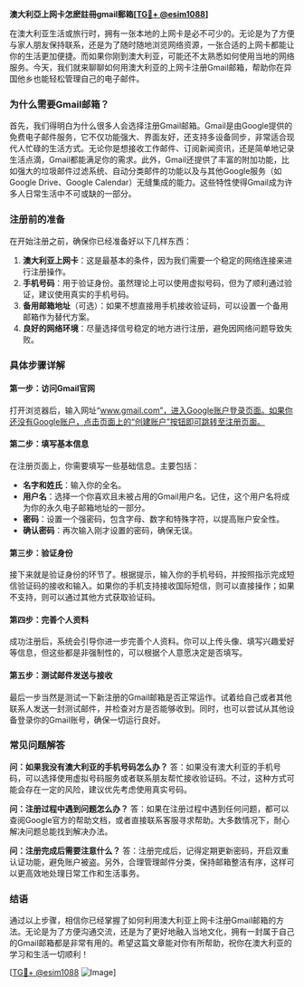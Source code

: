 **澳大利亞上网卡怎麽註冊gmail郵箱[[TG💪+ @esim1088](https://t.me/s/esim1088)]**

在澳大利亚生活或旅行时，拥有一张本地的上网卡是必不可少的。无论是为了方便与家人朋友保持联系，还是为了随时随地浏览网络资源，一张合适的上网卡都能让你的生活更加便捷。而如果你刚到澳大利亚，可能还不太熟悉如何使用当地的网络服务。今天，我们就来聊聊如何用澳大利亚的上网卡注册Gmail邮箱，帮助你在异国他乡也能轻松管理自己的电子邮件。

### 为什么需要Gmail邮箱？

首先，我们得明白为什么很多人会选择注册Gmail邮箱。Gmail是由Google提供的免费电子邮件服务，它不仅功能强大、界面友好，还支持多设备同步，非常适合现代人忙碌的生活方式。无论你是想接收工作邮件、订阅新闻资讯，还是简单地记录生活点滴，Gmail都能满足你的需求。此外，Gmail还提供了丰富的附加功能，比如强大的垃圾邮件过滤系统、自动分类邮件的功能以及与其他Google服务（如Google Drive、Google Calendar）无缝集成的能力。这些特性使得Gmail成为许多人日常生活中不可或缺的一部分。

### 注册前的准备

在开始注册之前，确保你已经准备好以下几样东西：

1. **澳大利亚上网卡**：这是最基本的条件，因为我们需要一个稳定的网络连接来进行注册操作。
2. **手机号码**：用于验证身份。虽然理论上可以使用虚拟号码，但为了顺利通过验证，建议使用真实的手机号码。
3. **备用邮箱地址**（可选）：如果不想直接用手机接收验证码，可以设置一个备用邮箱作为替代方案。
4. **良好的网络环境**：尽量选择信号稳定的地方进行注册，避免因网络问题导致失败。

### 具体步骤详解

#### 第一步：访问Gmail官网
打开浏览器后，输入网址“www.gmail.com”，进入Google账户登录页面。如果你还没有Google账户，点击页面上的“创建账户”按钮即可跳转至注册页面。

#### 第二步：填写基本信息
在注册页面上，你需要填写一些基础信息。主要包括：

- **名字和姓氏**：输入你的全名。
- **用户名**：选择一个你喜欢且未被占用的Gmail用户名。记住，这个用户名将成为你的永久电子邮箱地址的一部分。
- **密码**：设置一个强密码，包含字母、数字和特殊字符，以提高账户安全性。
- **确认密码**：再次输入刚才设置的密码，确保无误。

#### 第三步：验证身份
接下来就是验证身份的环节了。根据提示，输入你的手机号码，并按照指示完成短信验证码的接收和输入。如果你的手机支持接收国际短信，则可以直接操作；如果不支持，则可以通过其他方式获取验证码。

#### 第四步：完善个人资料
成功注册后，系统会引导你进一步完善个人资料。你可以上传头像、填写兴趣爱好等信息，但这些都是非强制性的，可以根据个人意愿决定是否填写。

#### 第五步：测试邮件发送与接收
最后一步当然是测试一下新注册的Gmail邮箱是否正常运作。试着给自己或者其他联系人发送一封测试邮件，并检查对方是否能够收到。同时，也可以尝试从其他设备登录你的Gmail账号，确保一切运行良好。

### 常见问题解答

**问：如果我没有澳大利亚的手机号码怎么办？**
答：如果没有澳大利亚的手机号码，可以选择使用虚拟号码服务或者联系朋友帮忙接收验证码。不过，这种方式可能会存在一定的风险，建议优先考虑使用真实号码。

**问：注册过程中遇到问题怎么办？**
答：如果在注册过程中遇到任何问题，都可以查阅Google官方的帮助文档，或者直接联系客服寻求帮助。大多数情况下，耐心解决问题总能找到解决办法。

**问：注册完成后需要注意什么？**
答：注册完成后，记得定期更新密码，开启双重认证功能，避免账户被盗。另外，合理管理邮件分类，保持邮箱整洁有序，这样可以更高效地处理日常工作和生活事务。

### 结语

通过以上步骤，相信你已经掌握了如何利用澳大利亚上网卡注册Gmail邮箱的方法。无论是为了方便沟通交流，还是为了更好地融入当地文化，拥有一封属于自己的Gmail邮箱都是非常有用的。希望这篇文章能对你有所帮助，祝你在澳大利亚的学习和生活一切顺利！

[[TG💪+ @esim1088](https://t.me/s/esim1088) ![Image](https://i.postimg.cc/4NQfJmqS/Snipaste-2025-05-13-00-14-12.png)]